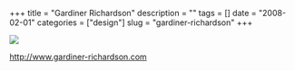 +++
title = "Gardiner Richardson"
description = ""
tags = []
date = "2008-02-01"
categories = ["design"]
slug = "gardiner-richardson"
+++


 

  <div id="screens-thumbs" class="clearfix">
    <div class="txt-center" id="design-submission"><a href="http://www.gardiner-richardson.com/"><img id='bluga-thumbnail-1002' class='bluga-thumbnail large' src='//konigi.com/media/bluga/
wt47f281ad91488_0.jpg'/></a></div>  
  </div>   
<p><a href="http://www.gardiner-richardson.com/">http://www.gardiner-richardson.com</a></p>




